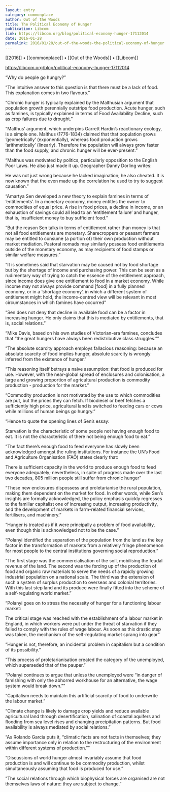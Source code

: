 ```yaml
---
layout: entry
category: commonplace
author: Out of the Woods
title: The Political Economy of Hunger
publication: Libcom
link: https://libcom.org/blog/political-economy-hunger-17112014
date: 2016-01-28
permalink: 2016/01/28/out-of-the-woods-the-political-economy-of-hunger
---
```


[[2016]] • [[commonplace]] • [[Out of the Woods]] • [[Libcom]]

https://libcom.org/blog/political-economy-hunger-17112014

“Why do people go hungry?”

“The intuitive answer to this question is that there must be a lack of food. This explanation comes in two flavours.”

“Chronic hunger is typically explained by the Malthusian argument that population growth perennially outstrips food production. Acute hunger, such as famines, is typically explained in terms of Food Availability Decline, such as crop failures due to drought.”

“Malthus’ argument, which underpins Garrett Hardin’s reactionary ecology, is a simple one. Malthus (1776-1834) claimed that that population grows ‘geometrically’ (exponentially), whereas food production grows ‘arithmetically’ (linearly). Therefore the population will always grow faster than the food supply, and chronic hunger will be ever-present.”

“Malthus was motivated by politics, particularly opposition to the English Poor Laws. He also just made it up. Geographer Danny Dorling writes:

He was not just wrong because he lacked imagination; he also cheated. It is now known that the even made up the correlation he used to try to suggest causation.”

“Amartya Sen developed a new theory to explain famines in terms of ‘entitlements’. In a monetary economy, money entitles the owner to commodities of equal price. A rise in food prices, a decline in income, or an exhaustion of savings could all lead to an ‘entitlement failure’ and hunger, that is, insufficient money to buy sufficient food.”

“But the reason Sen talks in terms of entitlement rather than money is that not all food entitlements are monetary. Sharecroppers or peasant farmers may be entitled to consume (a portion of) their own production without market mediation. Pastoral nomads may similarly possess food entitlements outside of the monetary economy, as may recipients of food stamps or similar welfare measures.”

“It is sometimes said that starvation may be caused not by food shortage but by the shortage of income and purchasing power. This can be seen as a rudimentary way of trying to catch the essence of the entitlement approach, since income does give one entitlement to food in a market economy. While income may not always provide command [food] in a fully planned economy, or in a ‘shortage economy’, in which a different system of entitlement might hold, the income-centred view will be relevant in most circumstances in which famines have occurred”

“Sen does not deny that decline in available food can be a factor in increasing hunger. He only claims that this is mediated by entitlements, that is, social relations.”

“Mike Davis, based on his own studies of Victorian-era famines, concludes that “the great hungers have always been redistributive class struggles.””

“The absolute scarcity approach employs fallacious reasoning: because an absolute scarcity of food implies hunger, absolute scarcity is wrongly inferred from the existence of hunger.”

“This reasoning itself betrays a naive assumption: that food is produced for use. However, with the near-global spread of enclosures and colonisation, a large and growing proportion of agricultural production is commodity production - production for the market.”

“Commodity production is not motivated by the use to which commodities are put, but the prices they can fetch. If biodiesel or beef fetches a sufficiently high price, agricultural land is switched to feeding cars or cows while millions of human beings go hungry.”

“Hence to quote the opening lines of Sen’s essay:

Starvation is the characteristic of some people not having enough food to eat. It is not the characteristic of there not being enough food to eat.”

“The fact there’s enough food to feed everyone has slowly been acknowledged amongst the ruling institutions. For instance the UN’s Food and Agriculture Organisation (FAO) states clearly that:

There is sufficient capacity in the world to produce enough food to feed everyone adequately; nevertheless, in spite of progress made over the last two decades, 805 million people still suffer from chronic hunger”

“These new enclosures dispossess and proletarianise the rural population, making them dependent on the market for food. In other words, while Sen’s insights are formally acknowledged, the policy emphasis quickly regresses to the familiar capitalist one of increasing output, increasing productivity, and the development of markets in farm-related financial services, fertilisers, and machinery.”

“Hunger is treated as if it were principally a problem of food availability, even though this is acknowledged not to be the case.”

“Polanyi identified the separation of the population from the land as the key factor in the transformation of markets from a relatively fringe phenomenon for most people to the central institutions governing social reproduction.”

“The first stage was the commercialisation of the soil, mobilising the feudal revenue of the land. The second was the forcing up of the production of food and organic raw materials to serve the needs of a rapidly growing industrial population on a national scale. The third was the extension of such a system of surplus production to overseas and colonial territories. With this last step land and its produce were finally fitted into the scheme of a self-regulating world market.”

“Polanyi goes on to stress the necessity of hunger for a functioning labour market:

The critical stage was reached with the establishment of a labour market in England, in which workers were put under the threat of starvation if they failed to comply with the rules of wage labour. As soon as this drastic step was taken, the mechanism of the self-regulating market sprang into gear”

“Hunger is not, therefore, an incidental problem in capitalism but a condition of its possibility.”

“This process of proletarianisation created the category of the unemployed, which superseded that of the pauper.”

“Polanyi continues to argue that unless the unemployed were “in danger of famishing with only the abhorred workhouse for an alternative, the wage system would break down.””

“Capitalism needs to maintain this artificial scarcity of food to underwrite the labour market.”

“Climate change is likely to damage crop yields and reduce available agricultural land through desertification, salination of coastal aquifers and flooding from sea level rises and changing precipitation patterns. But food availability is always mediated by social relations.”

“As Rolando Garcia puts it, “climatic facts are not facts in themselves; they assume importance only in relation to the restructuring of the environment within different systems of production.””

“Discussions of world hunger almost invariably assume that food production is and will continue to be commodity production, whilst simultaneously assuming that food is produced for use.”

“The social relations through which biophysical forces are organised are not themselves laws of nature: they are subject to change.”
